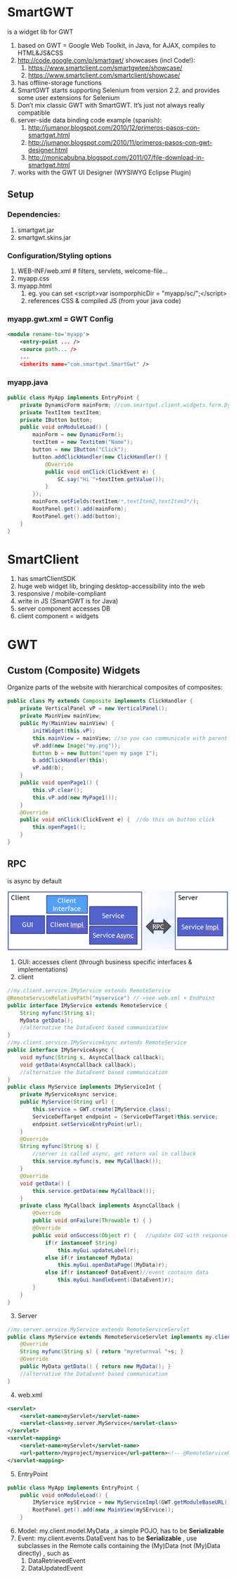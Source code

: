 # SmartGWT
is a widget lib for GWT
1. based on GWT = Google Web Toolkit, in Java, for AJAX, compiles to HTML&JS&CSS
2. http://code.google.com/p/smartgwt/ showcases (incl Code!):
    1. https://www.smartclient.com/smartgwtee/showcase/
    2. https://www.smartclient.com/smartclient/showcase/
3. has offline-storage functions
4. SmartGWT starts supporting Selenium from version 2.2. and provides some user extensions for Selenium
5. Don’t mix classic GWT with SmartGWT. It’s just not always really compatible
6. server-side data binding code example (spanish): 
    1. http://jumanor.blogspot.com/2010/12/primeros-pasos-con-smartgwt.html
    2. http://jumanor.blogspot.com/2010/11/primeros-pasos-con-gwt-designer.html
    3. http://monicabubna.blogspot.com/2011/07/file-download-in-smartgwt.html
7. works with the GWT UI Designer (WYSIWYG Eclipse Plugin)
## Setup
### Dependencies:
1. smartgwt.jar
2. smartgwt.skins.jar
### Configuration/Styling options
1. WEB-INF/web.xml  # filters, servlets, welcome-file...
2. myapp.css
2. myapp.html
    1. eg. you can set &lt;script&gt;var isomporphicDir = "myapp/sc/";&lt;/script&gt;
    2. references CSS & compiled JS (from your java code)
### myapp.gwt.xml = GWT Config
```xml
<module rename-to='myapp'>
    <entry-point ... />
    <source path... />
    ...
    <inherits name="com.smartgwt.SmartGwt" />
```
### myapp.java
```java
public class MyApp implements EntryPoint {
    private DynamicForm mainForm; //com.smartgwt.client.widgets.form.DynamicForm
    private TextItem textItem;
    private IButton button;
    public void onModuleLoad() {
        mainForm = new DynamicForm();
        textItem = new Textitem("Name");
        button = new IButton("Click");
        button.addClickHandler(new ClickHandler() {
            @Override
            public void onClick(ClickEvent e) {
                SC.say("Hi "+textItem.getValue());
            }
        });
        mainForm.setFields(textItem/*,textItem2,textItem3*/);
        RootPanel.get().add(mainForm);
        RootPanel.get().add(button);
    }
}
```
# SmartClient
1. has smartClientSDK
2. huge web widget lib, bringing desktop-accessibility into the web
3. responsive / mobile-compliant
4. write in JS (SmartGWT is for Java)
5. server component accesses DB
6. client component = widgets
# GWT
## Custom (Composite) Widgets
Organize parts of the website with hierarchical composites of composites:
```java
public class My extends Composite implements ClickHandler {
    private VerticalPanel vP = new VerticalPanel();
    private MainView mainView;
    public My(MainView mainView) {
        initWidget(this.vP);
        this.mainView = mainView; //so you can communicate with parent-composite or MainView
        vP.add(new Image("my.png"));
        Button b = new Button("open my page 1");
        b.addClickHandler(this);
        vP.add(b);
    }
    public void openPage1() {
        this.vP.clear();
        this.vP.add(new MyPage1());
    }
    @Override
    public void onClick(ClickEvent e) {  //do this on button click
        this.openPage1();
    }
}
```
## RPC
is async by default

<img src="rpc.png" width="550px">

1. GUI: accesses client (through business specific interfaces & implementations)
2. client
```java
//my.client.service.IMyService extends RemoteService
@RemoteServiceRelativePath("myservice") //->see web.xml + EndPoint
public interface IMyService extends RemoteService {
    String myfunc(String s);
    MyData getData();
    //alternative the DataEvent based communication
}
//my.client.service.IMyServiceAsync extends RemoteService
public interface IMyServiceAsync {
    void myfunc(String s, AsyncCallback callback);
    void getData(AsyncCallback callback);
    //alternative the DataEvent based communication
}
public class MyService implements IMyServiceInt {
    private MyServiceAsync service;
    public MyService(String url) {
        this.service = GWT.create(IMyService.class);
        ServiceDefTarget endpoint = (ServiceDefTarget)this.service;
        endpoint.setServiceEntryPoint(url);
    }
    @Override
    String myfunc(String s) {
        //server is called async, get return val in callback
        this.service.myfunc(s, new MyCallback());
    }
    @Override
    void getData() {
        this.service.getData(new MyCallback());
    }
    private class MyCallback implements AsyncCallback {
        @Override
        public void onFailure(Throwable t) { }
        @Override
        public void onSuccess(Object r) {   //update GUI with response 'r'
            if(r instanceof String)
                this.myGui.updateLabel(r);
            else if(r instanceof MyData)
                this.myGui.openDataPage((MyData)r);
            else if(r instanceof DataEvent)//event contains data
                this.myGui.handleEvent((DataEvent)r);
        }
    }
}
```
3. Server
```java
//my.server.service.MyService extends RemoteServiceServlet
public class MyService extends RemoteServiceServlet implements my.client.IMyService {
    @Override
    String myfunc(String s) { return "myreturnval "+s; }
    @Override
    public MyData getData() { return new MyData(); }
    //alternative the DataEvent based communication
}
```
4. web.xml
```xml
<servlet>
    <servlet-name>myServlet</servlet-name>
    <servlet-class>my.server.MyService</servlet-class>
</servlet>
<servlet-mapping>
    <servlet-name>myServlet</servlet-name>
    <url-pattern>/myproject/myservice</url-pattern><!-- @RemoteServiceRelativePath + EndPoint-->
</servlet-mapping>
```
5. EntryPoint
```java
public class MyApp implements EntryPoint {
    public void onModuleLoad() {
        IMyService mySErvice = new MyServiceImpl(GWT.getModuleBaseURL() + "myservice");
        RootPanel.get().add(new MainView(mySErvice));
    }
```
6. Model: my.client.model.MyData , a simple POJO, has to be **Serializable**
7. Event: my.client.events.DataEvent has to be **Serializable** ,
    use subclasses in the Remote calls containing the (My)Data (not (My)Data directly) , such as
    1. DataRetrievedEvent
    2. DataUpdatedEvent
